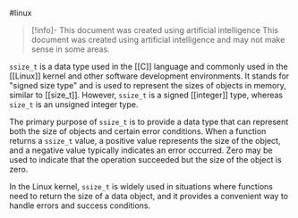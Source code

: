 #linux 
> [!info]- This document was created using artificial intelligence
> This document was created using artificial intelligence and may not make sense in some areas.

`ssize_t` is a data type used in the [[C]] language and commonly used in the [[Linux]] kernel and other software development environments. It stands for "signed size type" and is used to represent the sizes of objects in memory, similar to [[size_t]]. However, `ssize_t` is a signed [[integer]] type, whereas `size_t` is an unsigned integer type.

The primary purpose of `ssize_t` is to provide a data type that can represent both the size of objects and certain error conditions. When a function returns a `ssize_t` value, a positive value represents the size of the object, and a negative value typically indicates an error occurred. Zero may be used to indicate that the operation succeeded but the size of the object is zero.

In the Linux kernel, `ssize_t` is widely used in situations where functions need to return the size of a data object, and it provides a convenient way to handle errors and success conditions.